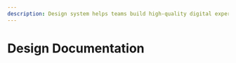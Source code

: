 ```yaml
---
description: Design system helps teams build high-quality digital experiences​
---
```


# Design Documentation

